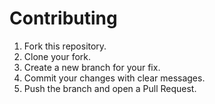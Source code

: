 # Contributing

1. Fork this repository.
2. Clone your fork.
3. Create a new branch for your fix.
4. Commit your changes with clear messages.
5. Push the branch and open a Pull Request.
